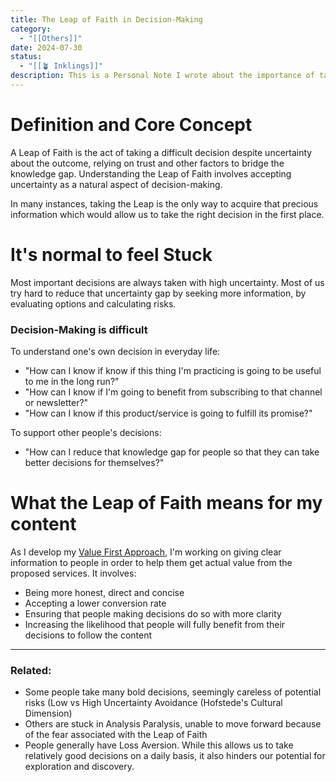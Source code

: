 ```yaml
---
title: The Leap of Faith in Decision-Making
category:
  - "[[Others]]"
date: 2024-07-30
status:
  - "[[🪴 Inklings]]"
description: This is a Personal Note I wrote about the importance of taking bold decisions to get your life rolling. It was particularly meaningful to me as I was starting to create content.
---
```


# Definition and Core Concept

A Leap of Faith is the act of taking a difficult decision despite uncertainty about the outcome, relying on trust and other factors to bridge the knowledge gap. Understanding the Leap of Faith involves accepting uncertainty as a natural aspect of decision-making.

In many instances, taking the Leap is the only way to acquire that precious information which would allow us to take the right decision in the first place.

# It's normal to feel Stuck

Most important decisions are always taken with high uncertainty. Most of us try hard to reduce that uncertainty gap by seeking more information, by evaluating options and calculating risks. 

### Decision-Making is difficult

To understand one's own decision in everyday life:
- "How can I know if know if this thing I'm practicing is going to be useful to me in the long run?"
- "How can I know if I'm going to benefit from subscribing to that channel or newsletter?"
- "How can I know if this product/service is going to fulfill its promise?"

To support other people's decisions:
- "How can I reduce that knowledge gap for people so that they can take better decisions for themselves?"

# What the Leap of Faith means for my content 

As I develop my [Value First Approach](/notes/valuevfa), I'm working on giving clear information to people in order to help them get actual value from the proposed services. It involves:
- Being more honest, direct and concise
- Accepting a lower conversion rate
- Ensuring that people making decisions do so with more clarity
- Increasing the likelihood that people will fully benefit from their decisions to follow the content


- - -
### Related:
- Some people take many bold decisions, seemingly careless of potential risks (Low vs High Uncertainty Avoidance (Hofstede's Cultural Dimension)
- Others are stuck in Analysis Paralysis, unable to move forward because of the fear associated with the Leap of Faith
- People generally have Loss Aversion. While this allows us to take relatively good decisions on a daily basis, it also hinders our potential for exploration and discovery.